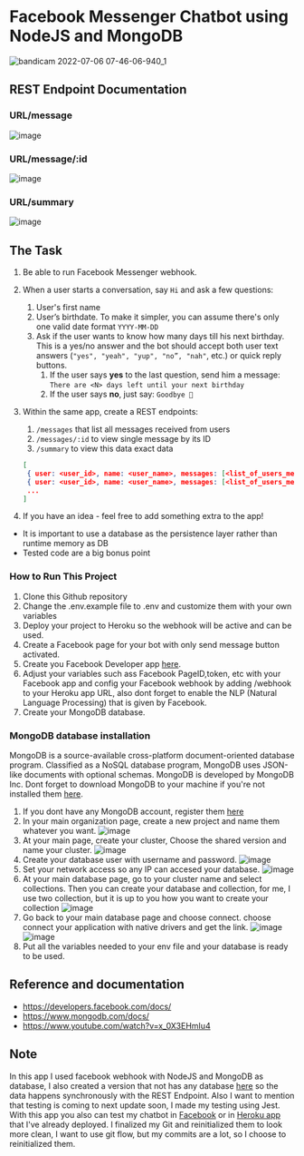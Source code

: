 # Facebook Messenger Chatbot using NodeJS and MongoDB
![bandicam 2022-07-06 07-46-06-940_1](https://user-images.githubusercontent.com/90015124/177462773-bd8e7d0e-3eb6-4aa2-b155-b5f2351e25a5.gif)

## REST Endpoint Documentation
### URL/message
![image](https://user-images.githubusercontent.com/90015124/177463002-970b89c7-d331-4613-86a3-994654a180fc.png)

### URL/message/:id
![image](https://user-images.githubusercontent.com/90015124/177463202-9899519f-a628-424e-ac90-0963e4219757.png)

### URL/summary
![image](https://user-images.githubusercontent.com/90015124/177463288-979c406e-f9ce-4f50-9472-c4a010d945a3.png)


## The Task
1. Be able to run Facebook Messenger webhook.
2. When a user starts a conversation, say `Hi` and ask a few questions:
    1. User's first name
    2. User’s birthdate. To make it simpler, you can assume there's only one valid date format `YYYY-MM-DD`
    3. Ask if the user wants to know how many days till his next birthday. 
    This is a yes/no answer and the bot should accept both user text answers 
    (`"yes", "yeah", "yup", "no”, "nah"`, etc.) or quick reply buttons.
        1.  If the user says **yes** to the last question, send him a message: 
        `There are <N> days left until your next birthday`
        2. If the user says **no**, just say: `Goodbye 👋`
3. Within the same app, create a REST endpoints: 
    1. `/messages` that list all messages received from users
    2. `/messages/:id` to view single message by its ID
    3. `/summary` to view this data exact data
    
    ```json
    [
     { user: <user_id>, name: <user_name>, messages: [<list_of_users_messages>] }
     { user: <user_id>, name: <user_name>, messages: [<list_of_users_messages>] }
     ...
    ]
    ```
    
4. If you have an idea - feel free to add something extra to the app!
- It is important to use a database as the persistence layer rather than runtime memory as DB
- Tested code are a big bonus point


### How to Run This Project
1. Clone this Github repository
2. Change the .env.example file to .env and customize them with your own variables
3. Deploy your project to Heroku so the webhook will be active and can be used.
4. Create a Facebook page for your bot with only send message button activated.
5. Create you Facebook Developer app [here](https://developers.facebook.com/).
6. Adjust your variables such ass Facebook PageID,token, etc with your Facebook app and config your Facebook webhook by adding /webhook to your Heroku app URL, also dont forget to enable the NLP (Natural Language Processing) that is given by Facebook.
7. Create your MongoDB database.

### MongoDB database installation
MongoDB is a source-available cross-platform document-oriented database program. Classified as a NoSQL database program, MongoDB uses JSON-like documents with optional schemas. MongoDB is developed by MongoDB Inc. Dont forget to download MongoDB to your machine if you're not installed them [here](https://www.mongodb.com/try/download/community).
1. If you dont have any MongoDB account, register them [here](https://account.mongodb.com/account/register?signedOut=true)
2. In your main organization page, create a new project and name them whatever you want.
  ![image](https://user-images.githubusercontent.com/90015124/177465513-eaa0e2f6-5ff9-4d76-af6c-78161afa8694.png)
3. At your main page, create your cluster, Choose the shared version and name your cluster.
  ![image](https://user-images.githubusercontent.com/90015124/177465740-c1b6ff7d-6dd6-4f2c-bae6-758a779165ab.png)
4. Create your database user with username and password.
  ![image](https://user-images.githubusercontent.com/90015124/177465881-7624b27c-4296-4796-8afc-18a92d6086e2.png)
5. Set your network access so any IP can accesed your database.
  ![image](https://user-images.githubusercontent.com/90015124/177465976-47ad17f8-4bae-46e2-96ac-780394f3659e.png)
5. At your main database page, go to your cluster name and select collections. Then you can create your database and collection, for me, I use two collection, but it is up to you how you want to create your collection
  ![image](https://user-images.githubusercontent.com/90015124/177466189-2a1d7722-ec51-4ff2-b4c9-d588460b8263.png)
6. Go back to your main database page and choose connect. choose connect your application with native drivers and get the link.
  ![image](https://user-images.githubusercontent.com/90015124/177466380-999d5015-4acf-45fd-a167-49917b44556d.png)
  ![image](https://user-images.githubusercontent.com/90015124/177466418-5adbb3e5-f157-4756-92cd-eee277928d20.png)
7. Put all the variables needed to your env file and your database is ready to be used.

## Reference and documentation
- https://developers.facebook.com/docs/
- https://www.mongodb.com/docs/
- https://www.youtube.com/watch?v=x_0X3EHmIu4

## Note
In this app I used facebook webhook with NodeJS and MongoDB as database, I also created a version that not has any database [here](https://github.com/agungmulia/FacebookMessengerChatbot-NodeJS) so the data happens  synchronously with the REST Endpoint. Also I want to mention that testing is coming to next update soon, I made my testing using Jest. With this app you also can test my chatbot in [Facebook](https://www.facebook.com/agungmuliachatbot/?locale=en_US) or in [Heroku app](https://agungchatbot.herokuapp.com/) that I've already deployed. I finalized my Git and reinitialized them to look more clean, I want to use git flow, but my commits are a lot, so I choose to reinitialized them.



